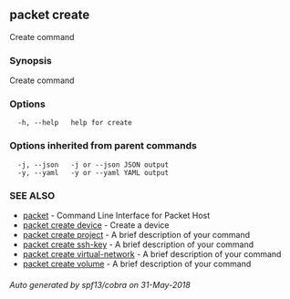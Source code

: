 ## packet create

Create command

### Synopsis

Create command

### Options

```
  -h, --help   help for create
```

### Options inherited from parent commands

```
  -j, --json   -j or --json JSON output
  -y, --yaml   -y or --yaml YAML output
```

### SEE ALSO

* [packet](packet.md)	 - Command Line Interface for Packet Host
* [packet create device](packet_create_device.md)	 - Create a device
* [packet create project](packet_create_project.md)	 - A brief description of your command
* [packet create ssh-key](packet_create_ssh-key.md)	 - A brief description of your command
* [packet create virtual-network](packet_create_virtual-network.md)	 - A brief description of your command
* [packet create volume](packet_create_volume.md)	 - A brief description of your command

###### Auto generated by spf13/cobra on 31-May-2018

